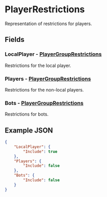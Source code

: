 ﻿# PlayerRestrictions
Representation of restrictions for players.

## Fields

### LocalPlayer - [PlayerGroupRestrictions](PlayerGroupRestrictions.md)
Restrictions for the local player.

### Players - [PlayerGroupRestrictions](PlayerGroupRestrictions.md)
Restrictions for the non-local players.

### Bots - [PlayerGroupRestrictions](PlayerGroupRestrictions.md)
Restrictions for bots.

## Example JSON

```json
{
    "LocalPlayer": {
        "Include": true
    },
    "Players": {
        "Include": false
    },
    "Bots": {
        "Include": false
    }
}
```